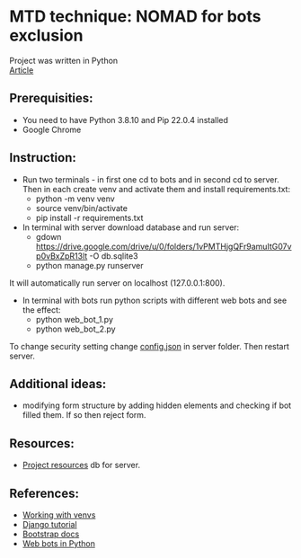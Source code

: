 # MTD technique: NOMAD for bots exclusion

Project was written in Python \
[Article](https://www.overleaf.com/read/ypkjrmgmgvqh)

## Prerequisities:
- You need to have Python 3.8.10 and Pip 22.0.4 installed
- Google Chrome

## Instruction:
- Run two terminals - in first one cd to bots and in second cd to server. Then in each create venv and activate them and install requirements.txt:
    - python -m venv venv
    - source venv/bin/activate
    - pip install -r requirements.txt
- In terminal with server download database and run server:
    - gdown https://drive.google.com/drive/u/0/folders/1vPMTHjgQFr9amuItG07vp0vBxZpR13lt -O db.sqlite3
    - python manage.py runserver

It will automatically run server on localhost (127.0.0.1:800).

- In terminal with bots run python scripts with different web bots and see the effect:
    - python web_bot_1.py
    - python web_bot_2.py

To change security setting change [config.json](server/config.json) in server folder. Then restart server.

## Additional ideas:
- modifying form structure by adding hidden elements and checking if bot filled them. If so then reject form.

## Resources:
- [Project resources](https://drive.google.com/drive/folders/1vPMTHjgQFr9amuItG07vp0vBxZpR13lt?usp=sharing) db for server.

## References:
- [Working with venvs](https://realpython.com/python-virtual-environments-a-primer/)
- [Django tutorial](https://docs.djangoproject.com/en/4.0/intro/tutorial01/)
- [Bootstrap docs](https://getbootstrap.com/docs/5.0/getting-started/introduction/)
- [Web bots in Python](https://medium.com/swlh/introduction-to-selenium-create-a-web-bot-with-python-cd59a741fdae)
